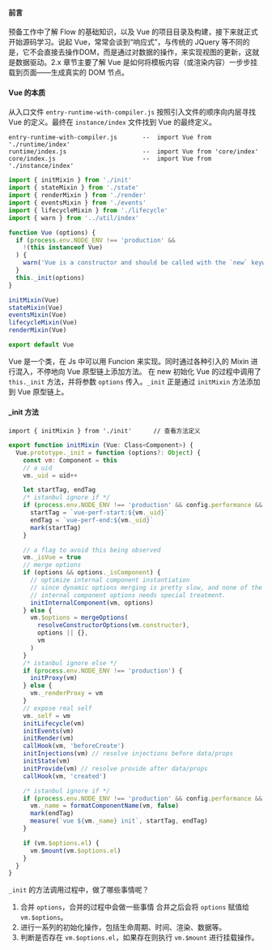 #### 前言
预备工作中了解 Flow 的基础知识，以及 Vue 的项目目录及构建，接下来就正式开始源码学习。说起 Vue，常常会谈到“响应式”，与传统的 JQuery 等不同的是，它不会直接去操作DOM，而是通过对数据的操作，来实现视图的更新，这就是数据驱动。2.x 章节主要了解 Vue 是如何将模板内容（或渲染内容）一步步挂载到页面——生成真实的 DOM 节点。

#### Vue 的本质
从入口文件 `entry-runtime-with-compiler.js` 按照引入文件的顺序向内层寻找 Vue 的定义。最终在 `instance/index` 文件找到 Vue 的最终定义。
```
entry-runtime-with-compiler.js       --  import Vue from './runtime/index'
runtime/index.js                     --  import Vue from 'core/index'
core/index.js                        --  import Vue from './instance/index'
```

```javascript
import { initMixin } from './init'
import { stateMixin } from './state'
import { renderMixin } from './render'
import { eventsMixin } from './events'
import { lifecycleMixin } from './lifecycle'
import { warn } from '../util/index'

function Vue (options) {
  if (process.env.NODE_ENV !== 'production' &&
    !(this instanceof Vue)
  ) {
    warn('Vue is a constructor and should be called with the `new` keyword')
  }
  this._init(options)
}

initMixin(Vue)
stateMixin(Vue)
eventsMixin(Vue)
lifecycleMixin(Vue)
renderMixin(Vue)

export default Vue
```

Vue 是一个类，在 Js 中可以用 Funcion 来实现。同时通过各种引入的 Mixin 进行混入，不停地向 Vue 原型链上添加方法。
在 new 初始化 Vue 的过程中调用了 `this._init` 方法，并将参数 `options` 传入。`_init` 正是通过 `initMixin` 方法添加到 Vue 原型链上。

#### _init 方法
```
import { initMixin } from './init'      // 查看方法定义
```

```javascript
export function initMixin (Vue: Class<Component>) {
  Vue.prototype._init = function (options?: Object) {
    const vm: Component = this
    // a uid
    vm._uid = uid++

    let startTag, endTag
    /* istanbul ignore if */
    if (process.env.NODE_ENV !== 'production' && config.performance && mark) {
      startTag = `vue-perf-start:${vm._uid}`
      endTag = `vue-perf-end:${vm._uid}`
      mark(startTag)
    }

    // a flag to avoid this being observed
    vm._isVue = true
    // merge options
    if (options && options._isComponent) {
      // optimize internal component instantiation
      // since dynamic options merging is pretty slow, and none of the
      // internal component options needs special treatment.
      initInternalComponent(vm, options)
    } else {
      vm.$options = mergeOptions(
        resolveConstructorOptions(vm.constructor),
        options || {},
        vm
      )
    }
    /* istanbul ignore else */
    if (process.env.NODE_ENV !== 'production') {
      initProxy(vm)
    } else {
      vm._renderProxy = vm
    }
    // expose real self
    vm._self = vm
    initLifecycle(vm)
    initEvents(vm)
    initRender(vm)
    callHook(vm, 'beforeCreate')
    initInjections(vm) // resolve injections before data/props
    initState(vm)
    initProvide(vm) // resolve provide after data/props
    callHook(vm, 'created')

    /* istanbul ignore if */
    if (process.env.NODE_ENV !== 'production' && config.performance && mark) {
      vm._name = formatComponentName(vm, false)
      mark(endTag)
      measure(`vue ${vm._name} init`, startTag, endTag)
    }

    if (vm.$options.el) {
      vm.$mount(vm.$options.el)
    }
  }
}
```

`_init` 的方法调用过程中，做了哪些事情呢？
1. 合并 `options`，合并的过程中会做一些事情 合并之后会将 `options` 赋值给 `vm.$options`。
2. 进行一系列的初始化操作，包括生命周期、时间、渲染、数据等。
3. 判断是否存在 `vm.$options.el`，如果存在则执行 `vm.$mount` 进行挂载操作。


